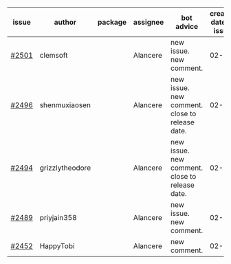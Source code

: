 | issue | author | package | assignee | bot advice | created date of issue | target release date | date from target |
| ------ | ------ | ------ | ------ | ------ | ------ | ------ | :-----: |
| [#2501](https://github.com/Azure/sdk-release-request/issues/2501) | clemsoft |  | Alancere | new issue. new comment. | 02-28 | 03-14 |  |
| [#2496](https://github.com/Azure/sdk-release-request/issues/2496) | shenmuxiaosen |  | Alancere | new issue. new comment. close to release date.  | 02-25 | 03-01 | -1 |
| [#2494](https://github.com/Azure/sdk-release-request/issues/2494) | grizzlytheodore |  | Alancere | new issue. new comment. close to release date.  | 02-25 | 03-01 | -1 |
| [#2489](https://github.com/Azure/sdk-release-request/issues/2489) | priyjain358 |  | Alancere | new issue. new comment. | 02-25 | 03-14 |  |
| [#2452](https://github.com/Azure/sdk-release-request/issues/2452) | HappyTobi |  | Alancere | new comment. | 02-16 | 03-09 |  |
